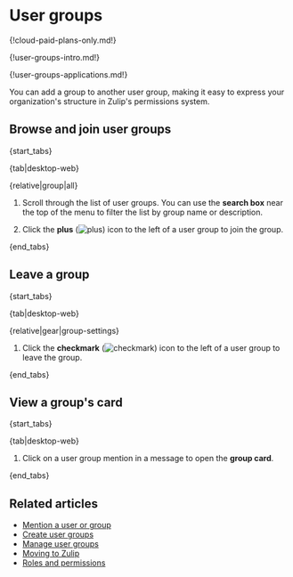 # User groups

{!cloud-paid-plans-only.md!}

{!user-groups-intro.md!}

{!user-groups-applications.md!}

You can add a group to another user group, making it easy to express your
organization's structure in Zulip's permissions system.

## Browse and join user groups

{start_tabs}

{tab|desktop-web}

{relative|group|all}

1. Scroll through the list of user groups. You can use the **search box** near
   the top of the menu to filter the list by group name or description.

1. Click the **plus**
   (<img src="/static/images/help/desktop-web-plus-icon.svg" alt="plus" class="help-center-icon"/>)
   icon to the left of a user group to join the group.

{end_tabs}

## Leave a group

{start_tabs}

{tab|desktop-web}

{relative|gear|group-settings}

1. Click the **checkmark**
   (<img src="/static/images/help/desktop-web-check-icon.svg" alt="checkmark" class="help-center-icon"/>)
   icon to the left of a user group to leave the group.

{end_tabs}

## View a group's card

{start_tabs}

{tab|desktop-web}

1. Click on a user group mention in a message to open the **group card**.

{end_tabs}

## Related articles

* [Mention a user or group](/help/mention-a-user-or-group)
* [Create user groups](/help/create-user-groups)
* [Manage user groups](/help/manage-user-groups)
* [Moving to Zulip](/help/moving-to-zulip)
* [Roles and permissions](/help/roles-and-permissions)
